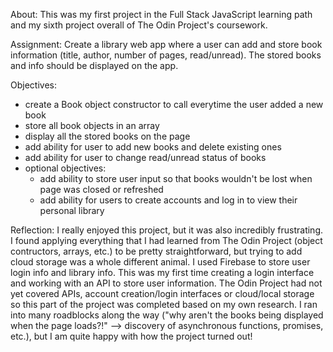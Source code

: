 About:
This was my first project in the Full Stack JavaScript learning path and my sixth project overall of The Odin Project's coursework.

Assignment:
Create a library web app where a user can add and store book information (title, author, number of pages, read/unread). The stored books and info should be displayed on the app.

Objectives:
- create a Book object constructor to call everytime the user added a new book
- store all book objects in an array
- display all the stored books on the page
- add ability for user to add new books and delete existing ones
- add ability for user to change read/unread status of books
- optional objectives:
    - add ability to store user input so that books wouldn't be lost when page was closed or refreshed
    - add ability for users to create accounts and log in to view their personal library

Reflection:
I really enjoyed this project, but it was also incredibly frustrating. I found applying everything that I had learned from The Odin Project (object contructors, arrays, etc.) to be pretty straightforward, but trying to add cloud storage was a whole different animal. I used Firebase to store user login info and library info. This was my first time creating a login interface and working with an API to store user information. The Odin Project had not yet covered APIs, account creation/login interfaces or cloud/local storage so this part of the project was completed based on my own research. I ran into many roadblocks along the way ("why aren't the books being displayed when the page loads?!" --> discovery of asynchronous functions, promises, etc.), but I am quite happy with how the project turned out!
